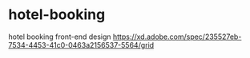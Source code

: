 # hotel-booking
hotel booking front-end design
https://xd.adobe.com/spec/235527eb-7534-4453-41c0-0463a2156537-5564/grid
